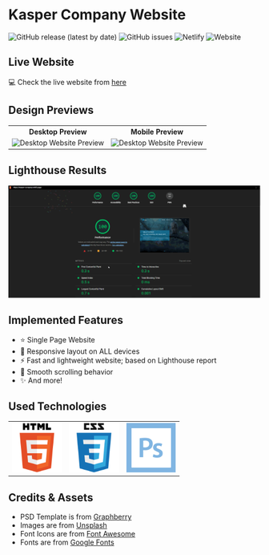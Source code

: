 # Kasper Company Website

![GitHub release (latest by date)](https://img.shields.io/github/v/release/ibrahimelmokhtar/kasper-company) ![GitHub issues](https://img.shields.io/github/issues/ibrahimelmokhtar/kasper-company) ![Netlify](https://img.shields.io/netlify/39df3333-7a06-41b9-97f6-b5d824dcb1b3) ![Website](https://img.shields.io/website?down_message=offline&up_message=online&url=https%3A%2F%2Fkasper-company.netlify.app%2F)

## Live Website

💻 Check the live website from [here](https://kasper-company.netlify.app/)

## Design Previews

<table>
  <tr>
    <th>Desktop Preview</th>
    <th>Mobile Preview</th>
  </tr>
  <tr>
    <td>
      <img src=".github/preview-desktop.png" alt="Desktop Website Preview">
    </td>
    <td>
      <img src=".github/preview-mobile.png" alt="Desktop Website Preview">
    </td>
  </tr>
</table>

## Lighthouse Results

![Lighthouse Report](.github/kasper-company-lighthouse-100.gif)

## Implemented Features

- ⭐ Single Page Website
- 🤖 Responsive layout on ALL devices
- ⚡ Fast and lightweight website; based on Lighthouse report
- 🌱 Smooth scrolling behavior
- ✨ And more!

## Used Technologies

<table>
  <tr>
    <td>
      <img src="https://raw.githubusercontent.com/devicons/devicon/master/icons/html5/html5-original-wordmark.svg" width="100" height="100">
    </td>
    <td>
      <img src="https://raw.githubusercontent.com/devicons/devicon/master/icons/css3/css3-original-wordmark.svg" width="100" height="100">
    </td>
    <td>
      <img src="https://raw.githubusercontent.com/devicons/devicon/master/icons/photoshop/photoshop-line.svg" width="100" height="100">
    </td>
  </tr>
</table>

## Credits & Assets

- PSD Template is from [Graphberry](https://www.graphberry.com/)
- Images are from [Unsplash](https://unsplash.com/)
- Font Icons are from [Font Awesome](https://fontawesome.com/)
- Fonts are from [Google Fonts](https://fonts.google.com/)
